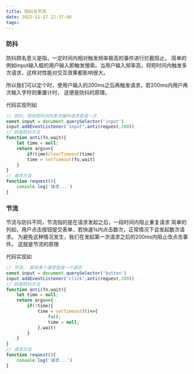 ```yaml
---
title: 防抖与节流
date: 2022-11-17 22:37:40
tags:
---
```


### 防抖
防抖顾名思义是指，一定时间内相对触发频率极高的事件进行拦截阻止。
简单的例如input输入框的用户输入即触发搜索。当用户输入频率高，将短时间内触发多次请求，这样对性能对交互效果都影响很大。

所以我们可以定个时，使用户输入的200ms之后再触发请求，若200ms内用户再次输入字符则重置计时，
这便是防抖的原理。

代码实现列如
```js
// 防抖，即将短时间内多次操作请求变成一次
const input = document.querySelector('input')
input.addEventListener('input',anti(request,200))
// 封装防抖方法
function anti(fn,wait){
    let time = null;
    return args=>{
        if(time)clearTimeout(time)
        time = setTimeout(fu,wait)
    }
}
// 请求方法
function request(){
    console.log('请求...')
}
```

### 节流
节流与防抖不同，节流指的是在请求发起之后，一段时间内阻止重复请求
简单的列如，用户点击按钮提交表单，若快速1s内点击数次，正常情况下会发起数次请求。
为避免这种情况发生，我们在发起第一次请求之后的200ms内阻止改点击事件。
这就是节流的原理

代码实现如
```js
// 节流， 即将多个请求变成一个请求
const input = document.querySelector('button')
input.addEventListener('click',anti(request,200))
// 封装防抖方法
function anti(fn,wait){
    let time = null;
    return args=>{
        if(!time){
            time = setTimeout(()=>{
                fu();
                time = null;
            },wait)
        }
    }
}
// 请求方法
function request(){
    console.log('请求...')
}
```
